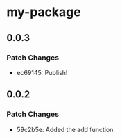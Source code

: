 # my-package

## 0.0.3

### Patch Changes

- ec69145: Publish!

## 0.0.2

### Patch Changes

- 59c2b5e: Added the add function.
